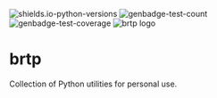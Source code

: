 <!--START_SECTION:images-->
![shields.io-python-versions](https://img.shields.io/badge/python-3.11%20%7C%203.12%20%7C%203.13-blue)
![genbadge-test-count](https://bertpl.github.io/brtp/version_artifacts/v0.0.5/badge-test-count.svg)
![genbadge-test-coverage](https://bertpl.github.io/brtp/version_artifacts/v0.0.5/badge-coverage.svg)
![brtp logo](https://bertpl.github.io/brtp/version_artifacts/v0.0.5/splash.webp)
<!--END_SECTION:images-->

# brtp
Collection of Python utilities for personal use.